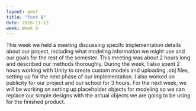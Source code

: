 ```yaml
---
layout: post
title: "Post 9"
date: 2018-11-12
week: Week 9
---
```


This week we held a meeting discussing specifc implementation details about our project, including what modeling information we might use and our goals for the rest of the semester. This meeting was about 2 hours long and described our methods thoroughly. During the week, I also spent 2 hours working with Unity to create custom models and uploading .obj files, setting up for the next phase of our implementation. I also worked on publicity for our project and our school for 3 hours. For the next week, we will be working on setting up placeholder objects for modeling so we can replace our simple designs with the actual objects we are going to be using for the finished product.

